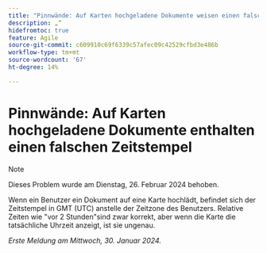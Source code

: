 ```yaml
---
title: "Pinnwände: Auf Karten hochgeladene Dokumente weisen einen falschen Zeitstempel auf."
description: „“
hidefromtoc: true
feature: Agile
source-git-commit: c609910c69f6339c57afec09c42529cfbd3e486b
workflow-type: tm+mt
source-wordcount: '67'
ht-degree: 14%

---
```



# Pinnwände: Auf Karten hochgeladene Dokumente enthalten einen falschen Zeitstempel

>[!NOTE]
>
>Dieses Problem wurde am Dienstag, 26. Februar 2024 behoben.

Wenn ein Benutzer ein Dokument auf eine Karte hochlädt, befindet sich der Zeitstempel in GMT (UTC) anstelle der Zeitzone des Benutzers. Relative Zeiten wie &quot;vor 2 Stunden&quot;sind zwar korrekt, aber wenn die Karte die tatsächliche Uhrzeit anzeigt, ist sie ungenau.

_Erste Meldung am Mittwoch, 30. Januar 2024._
